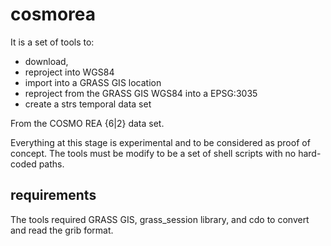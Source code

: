 # cosmorea

It is a set of tools to:
* download,
* reproject into WGS84
* import into a GRASS GIS location
* reproject from the GRASS GIS WGS84 into a EPSG:3035
* create a strs temporal data set

From the COSMO REA {6|2} data set.

Everything at this stage is experimental and to be considered as proof of concept.
The tools must be modify to be a set of shell scripts with no hard-coded paths.

## requirements

The tools required GRASS GIS, grass_session library, and cdo to convert and read the grib format.

